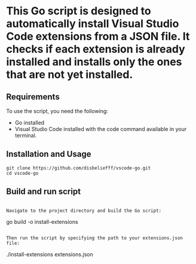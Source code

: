 # This Go script is designed to automatically install Visual Studio Code extensions from a JSON file. It checks if each extension is already installed and installs only the ones that are not yet installed.

## Requirements 
To use the script, you need the following:
- Go installed
- Visual Studio Code installed with the code command available in your terminal.

## Installation and Usage

```
git clone https://github.com/disbeliefff/vscode-go.git
cd vscode-go
```

## Build and run script 

```

Navigate to the project directory and build the Go script:

```
go build -o install-extensions
```

Then run the script by specifying the path to your extensions.json file:

```
./install-extensions extensions.json
```